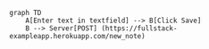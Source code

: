 <!-- This mermaid diagram is for Exercise 0.4 -->
```mermaid
graph TD
    A[Enter text in textfield] --> B[Click Save]
    B --> Server[POST] (https://fullstack-exampleapp.herokuapp.com/new_note)